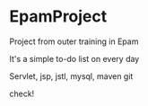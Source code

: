 # EpamProject
Project from outer training in Epam

It's a simple to-do list on every day

Servlet, jsp, jstl, mysql, maven
git

check!
